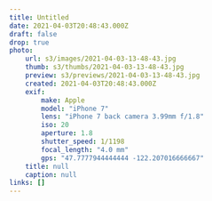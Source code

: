 ```yaml
---
title: Untitled
date: 2021-04-03T20:48:43.000Z
draft: false
drop: true
photo:
    url: s3/images/2021-04-03-13-48-43.jpg
    thumb: s3/thumbs/2021-04-03-13-48-43.jpg
    preview: s3/previews/2021-04-03-13-48-43.jpg
    created: 2021-04-03T20:48:43.000Z
    exif:
        make: Apple
        model: "iPhone 7"
        lens: "iPhone 7 back camera 3.99mm f/1.8"
        iso: 20
        aperture: 1.8
        shutter_speed: 1/1198
        focal_length: "4.0 mm"
        gps: "47.7777944444444 -122.207016666667"
    title: null
    caption: null
links: []
---
```

